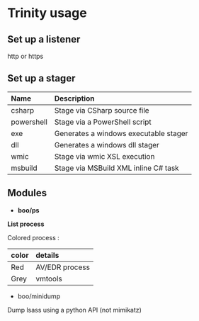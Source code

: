 # Trinity usage

## Set up a listener <a id="set-up-a-listener"></a>

http or https

## Set up a stager <a id="set-up-a-stager"></a>

| Name | Description |
| :--- | :--- |
| csharp | Stage via CSharp source file |
| powershell | Stage via a PowerShell script |
| exe | Generates a windows executable stager |
| dll | Generates a windows dll stager |
| wmic | Stage via wmic XSL execution |
| msbuild | Stage via MSBuild XML inline C\# task |

## Modules <a id="modules"></a>

* **boo/ps**

**List process**

Colored process :

| color | details |
| :--- | :--- |
| Red | AV/EDR process |
| Grey | vmtools |

* boo/minidump

Dump lsass using a python API \(not mimikatz\)

